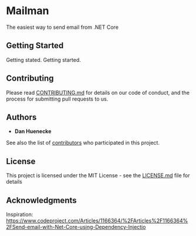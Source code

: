 # Mailman
The easiest way to send email from .NET Core 

## Getting Started

Getting stated. Getting started.

## Contributing

Please read [CONTRIBUTING.md](https://gist.github.com/PurpleBooth/b24679402957c63ec426) for details on our code of conduct, and the process for submitting pull requests to us.

## Authors

* **Dan Huenecke**

See also the list of [contributors](https://github.com/your/project/contributors) who participated in this project.

## License

This project is licensed under the MIT License - see the [LICENSE.md](LICENSE.md) file for details

## Acknowledgments

Inspiration: https://www.codeproject.com/Articles/1166364/%2FArticles%2F1166364%2FSend-email-with-Net-Core-using-Dependency-Injectio
